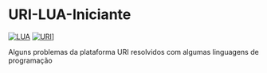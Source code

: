 # URI-LUA-Iniciante
[![LUA](https://luerl.org/theme/lua.png)](https://www.lua.org/) [![URI](https://marcelovca90.github.io/images/uri.png)](https://www.urionlinejudge.com.br/judge/pt)]

Alguns problemas da plataforma URI resolvidos com algumas linguagens de programação







